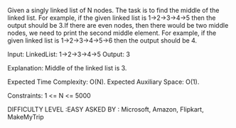 Given a singly linked list of N nodes. The task is to find the middle of the linked list. For example, if the given linked list is 1->2->3->4->5 then the output should be 3.If there are even nodes, then there would be two middle nodes, we need to print the second middle element. For example, if the given linked list is 1->2->3->4->5->6 then the output should be 4.

Input:
LinkedList: 1->2->3->4->5
Output: 3 

Explanation: 
Middle of the linked list is 3.

Expected Time Complexity: O(N).
Expected Auxiliary Space: O(1).

Constraints:
1 <= N <= 5000


DIFFICULTY LEVEL :EASY
ASKED BY : Microsoft, Amazon, Flipkart, MakeMyTrip
